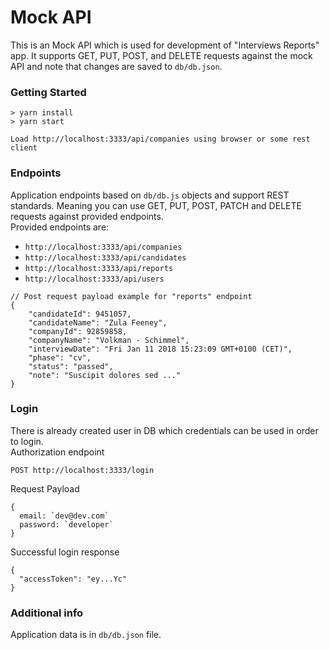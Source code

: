 # Mock API

This is an Mock API which is used for development of "Interviews Reports" app.
It supports GET, PUT, POST, and DELETE requests against the mock API and note that changes are saved to `db/db.json`.

### Getting Started

```
> yarn install
> yarn start   

Load http://localhost:3333/api/companies using browser or some rest client
```

### Endpoints 

Application endpoints based on `db/db.js` objects and support REST standards.
Meaning you can use GET, PUT, POST, PATCH and DELETE requests against provided endpoints.   
Provided endpoints are:   
* `http://localhost:3333/api/companies`   
* `http://localhost:3333/api/candidates`
* `http://localhost:3333/api/reports`   
* `http://localhost:3333/api/users`      
   
```
// Post request payload example for "reports" endpoint
{
    "candidateId": 9451057,
    "candidateName": "Zula Feeney",
    "companyId": 92859858,
    "companyName": "Volkman - Schimmel",
    "interviewDate": "Fri Jan 11 2018 15:23:09 GMT+0100 (CET)",
    "phase": "cv",
    "status": "passed",
    "note": "Suscipit dolores sed ..."
}
``` 

### Login
There is already created user in DB which credentials can be used in order to login.    
Authorization endpoint
```
POST http://localhost:3333/login
```
Request Payload
```
{
  email: `dev@dev.com`
  password: `developer`
}
```   
Successful login response 
```
{
  "accessToken": "ey...Yc"
}
```
### Additional info

Application data is in `db/db.json` file.
